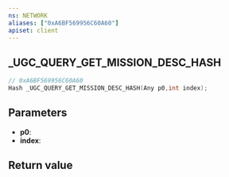 ```yaml
---
ns: NETWORK
aliases: ["0xA6BF569956C60A60"]
apiset: client
---
```

## _UGC_QUERY_GET_MISSION_DESC_HASH

```c
// 0xA6BF569956C60A60
Hash _UGC_QUERY_GET_MISSION_DESC_HASH(Any p0,int index);
```


## Parameters
* **p0**:
* **index**:

## Return value